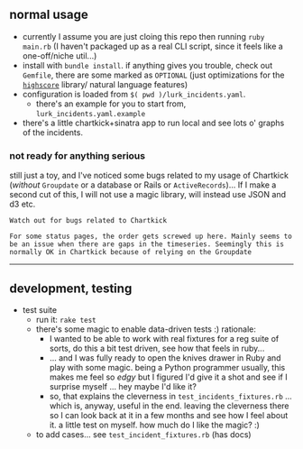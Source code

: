 ## normal usage

- currently I assume you are just cloing this repo then running `ruby main.rb` (I haven't packaged up as a real CLI script, since it feels like a one-off/niche util...)
- install with `bundle install`. if anything gives you trouble, check out `Gemfile`, there are some marked as `OPTIONAL` (just optimizations for the [`highscore`](https://github.com/domnikl/highscore) library/ natural language features)
- configuration is loaded from `$( pwd )/lurk_incidents.yaml`.
    - there's an example for you to start from, `lurk_incidents.yaml.example`
- there's a little chartkick+sinatra app to run local and see lots o' graphs of the incidents.

### not ready for anything serious

still just a toy, and I've noticed some bugs related to my usage of Chartkick (_without_ `Groupdate` or a database or Rails or `ActiveRecords`)... If I make a second cut of this, I will not use a magic library, will instead use JSON and d3 etc.


    Watch out for bugs related to Chartkick

    For some status pages, the order gets screwed up here. Mainly seems to be an issue when there are gaps in the timeseries. Seemingly this is normally OK in Chartkick because of relying on the Groupdate

----

## development, testing

- test suite
    - run it: `rake test`
    - there's some magic to enable data-driven tests :) rationale:
        - I wanted to be able to work with real fixtures for a reg suite of sorts, do this a bit test driven, see how that feels in ruby...
        - ... and I was fully ready to open the knives drawer in Ruby and play with some magic. being a Python programmer usually, this makes me feel so _edgy_ but I figured I'd give it a shot and see if I surprise myself ... hey maybe I'd like it?
        - so, that explains the cleverness in `test_incidents_fixtures.rb` ... which is, anyway, useful in the end. leaving the cleverness there so I can look back at it in a few months and see how I feel about it. a little test on myself. how much do I like the magic? :)
    - to add cases... see `test_incident_fixtures.rb` (has docs)
